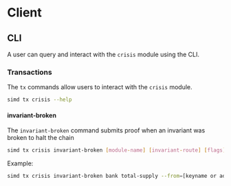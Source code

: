 <!--
order: 5
-->
# Client

## CLI
A user can query and interact with the `crisis` module using the CLI.

### Transactions
The `tx` commands allow users to interact with the `crisis` module.
```bash
simd tx crisis --help
```

#### invariant-broken
The `invariant-broken` command submits proof when an invariant was broken to halt the chain
```bash
simd tx crisis invariant-broken [module-name] [invariant-route] [flags]
```

Example:
```bash
simd tx crisis invariant-broken bank total-supply --from=[keyname or address]
```